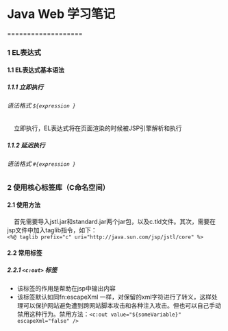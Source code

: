 # Java Web 学习笔记
===================
### 1 EL表达式
#### 1.1 EL表达式基本语法
##### 1.1.1 立即执行
######  语法格式 ` ${expression } `
&nbsp;&nbsp;&nbsp;&nbsp;立即执行，EL表达式将在页面渲染的时候被JSP引擎解析和执行  

##### 1.1.2 延迟执行
######  语法格式 ` #{expression } `

### 2 使用核心标签库（C命名空间）
#### 2.1 使用方法
&nbsp;&nbsp;&nbsp;&nbsp;首先需要导入jstl.jar和standard.jar两个jar包，以及c.tld文件。其次，需要在jsp文件中加入taglib指令，如下：  
	` <%@ taglib prefix="c" uri="http://java.sun.com/jsp/jstl/core" %> `  
#### 2.2 常用标签
##### 2.2.1 ` <c:out> ` 标签
* 该标签的作用是帮助在jsp中输出内容
* 该标签默认如同fn:escapeXml 一样，对保留的xml字符进行了转义，这样处理可以保护网站避免遭到跨网站脚本攻击和各种注入攻击。但也可以自己手动禁用这种行为。禁用方法：` <c:out value="${someVariable}" escapeXml="false" /> `
